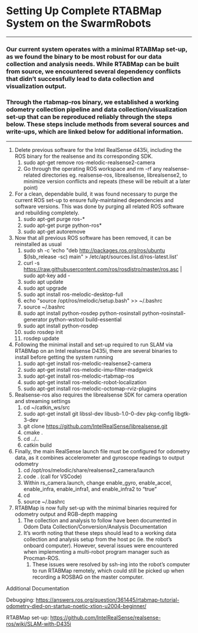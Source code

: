 # Setting Up Complete RTABMap System on the SwarmRobots
---
### Our current system operates with a minimal RTABMap set-up, as we found the binary to be most robust for our data collection and analysis needs. While RTABMap can be built from source, we encountered several dependency conflicts that didn’t successfully lead to data collection and visualization output. 

### Through the rtabmap-ros binary, we established a working odometry collection pipeline and data collection/visualization set-up that can be reproduced reliably through the steps below. These steps include methods from several sources and write-ups, which are linked below for additional information.
---
1. Delete previous software for the Intel RealSense d435i, including the ROS binary for the realsense and its corresponding SDK.
    1. sudo apt-get remove ros-melodic-realsense2-camera
    2. Go through the operating ROS workspace and rm -rf any realsense-related directories eg. realsense-ros, librealsense, librealsense2, to minimize version conflicts and repeats (these will be rebuilt at a later point)
2. For a clean, dependable build, it was found necessary to purge the current ROS set-up to ensure fully-maintained dependencies and software versions. This was done by purging all related ROS software and rebuilding completely.
    1. sudo apt-get purge ros-*
    2. sudo apt-get purge python-ros*
    3. sudo apt-get autoremove
3. Now that all previous ROS software has been removed, it can be reinstalled as usual
    1. sudo sh -c 'echo "deb http://packages.ros.org/ros/ubuntu $(lsb_release -sc) main" > /etc/apt/sources.list.d/ros-latest.list'
    2. curl -s https://raw.githubusercontent.com/ros/rosdistro/master/ros.asc | sudo apt-key add -
    3. sudo apt update 
    4. sudo apt upgrade
    5. sudo apt install ros-melodic-desktop-full
    6. echo "source /opt/ros/melodic/setup.bash" >> ~/.bashrc
    7. source ~/.bashrc
    8. sudo apt install python-rosdep python-rosinstall python-rosinstall-generator python-wstool build-essential
    9. sudo apt install python-rosdep
    10. sudo rosdep init
    11. rosdep update
4. Following the minimal install and set-up required to run SLAM via RTABMap on an Intel realsense D435i, there are several binaries to install before getting the system running
    1. sudo apt-get install ros-melodic-realsense2-camera
    2. sudo apt-get install ros-melodic-imu-filter-madgwick
    3. sudo apt-get install ros-melodic-rtabmap-ros
    4. sudo apt-get install ros-melodic-robot-localization
    5. sudo apt-get install ros-melodic-octomap-rviz-plugins
5. Realsense-ros also requires the librealsense SDK for camera operation and streaming settings
    1. cd ~/catkin_ws/src
    2. sudo apt-get install git libssl-dev libusb-1.0-0-dev pkg-config libgtk-3-dev
    3. git clone https://github.com/IntelRealSense/librealsense.git
    4. cmake .
    5. cd ../..
    6. catkin build
6. Finally, the main RealSense launch file must be configured for odometry data, as it combines accelerometer and gyroscope readings to output odometry
    1. cd /opt/ros/melodic/share/realsense2_camera/launch
    2. code . (call for VSCode)
    3. Within rs_camera.launch, change enable_gyro, enable_accel, enable_infra, enable_infra1, and enable_infra2 to “true”
    4. cd 
    5. source ~/.bashrc
7. RTABMap is now fully set-up with the minimal binaries required for odometry output and RGB-depth mapping
    1. The collection and analysis to follow have been documented in Odom Data Collection/Conversion/Analysis Documentation
    2. It’s worth noting that these steps should lead to a working data collection and analysis setup from the host pc (ie. the robot’s onboard computer). However, several issues were encountered when implementing a multi-robot program manager such as Procman-ROS.	
        1. These issues were resolved by ssh-ing into the robot’s computer to run RTABMap remotely, which could still be picked up when recording a ROSBAG on the master computer.

Additional Documentation

Debugging: https://answers.ros.org/question/361445/rtabmap-tutorial-odometry-died-on-startup-noetic-xtion-u2004-beginner/ 

RTABMap set-up: https://github.com/IntelRealSense/realsense-ros/wiki/SLAM-with-D435i
